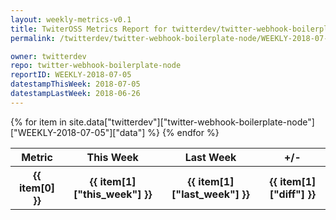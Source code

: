 ```yaml
---
layout: weekly-metrics-v0.1
title: TwiterOSS Metrics Report for twitterdev/twitter-webhook-boilerplate-node | WEEKLY-2018-07-05 | 2018-07-05
permalink: /twitterdev/twitter-webhook-boilerplate-node/WEEKLY-2018-07-05.html

owner: twitterdev
repo: twitter-webhook-boilerplate-node
reportID: WEEKLY-2018-07-05
datestampThisWeek: 2018-07-05
datestampLastWeek: 2018-06-26
---
```


<table style="width: 100%">
    <tr>
        <th>Metric</th>
        <th>This Week</th>
        <th>Last Week</th>
        <th>+/-</th>
    </tr>
    {% for item in site.data["twitterdev"]["twitter-webhook-boilerplate-node"]["WEEKLY-2018-07-05"]["data"] %}
    <tr>
        <th>{{ item[0] }}</th>
        <th>{{ item[1]["this_week"] }}</th>
        <th>{{ item[1]["last_week"] }}</th>
        <th>{{ item[1]["diff"] }}</th>
    </tr>
    {% endfor %}
</table>

